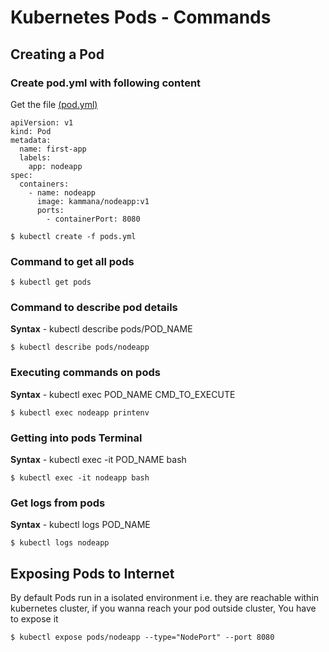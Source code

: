 # Kubernetes Pods - Commands 
## Creating a Pod
### Create pod.yml with following content
Get the file [(pod.yml)](https://github.com/javahometech/kubernetes/pods/pods.yml)
```
apiVersion: v1
kind: Pod
metadata:
  name: first-app
  labels:
    app: nodeapp
spec:
  containers:
    - name: nodeapp
      image: kammana/nodeapp:v1
      ports:
        - containerPort: 8080
```

```
$ kubectl create -f pods.yml
```
### Command to get all pods

```
$ kubectl get pods
```

### Command to describe pod details
**Syntax** - kubectl describe pods/POD_NAME

```
$ kubectl describe pods/nodeapp
```

### Executing commands on pods
**Syntax** - kubectl exec POD_NAME CMD_TO_EXECUTE
```
$ kubectl exec nodeapp printenv
```
### Getting into pods Terminal
**Syntax** - kubectl exec -it POD_NAME bash
```
$ kubectl exec -it nodeapp bash
```
### Get logs from pods
**Syntax** - kubectl logs POD_NAME
```
$ kubectl logs nodeapp
```
## Exposing Pods to Internet
By default Pods run in a isolated environment i.e. they are reachable within kubernetes cluster, if you wanna reach your pod outside cluster, You have to expose it
```
$ kubectl expose pods/nodeapp --type="NodePort" --port 8080
```


